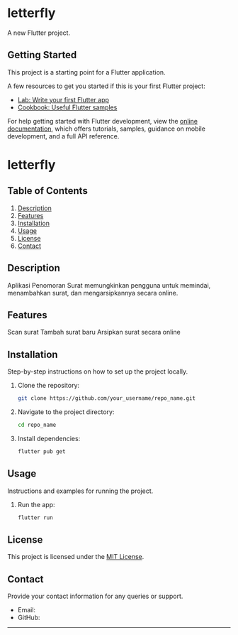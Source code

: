 # letterfly

A new Flutter project.

## Getting Started

This project is a starting point for a Flutter application.

A few resources to get you started if this is your first Flutter project:

- [Lab: Write your first Flutter app](https://docs.flutter.dev/get-started/codelab)
- [Cookbook: Useful Flutter samples](https://docs.flutter.dev/cookbook)

For help getting started with Flutter development, view the
[online documentation](https://docs.flutter.dev/), which offers tutorials,
samples, guidance on mobile development, and a full API reference.

# letterfly

## Table of Contents

1. [Description](#description)
2. [Features](#features)
3. [Installation](#installation)
4. [Usage](#usage)
5. [License](#license)
6. [Contact](#contact)

## Description

Aplikasi Penomoran Surat memungkinkan pengguna untuk memindai, menambahkan surat, dan mengarsipkannya secara online.


## Features

Scan surat
Tambah surat baru
Arsipkan surat secara online

## Installation

Step-by-step instructions on how to set up the project locally.

1. Clone the repository:
   ```sh
   git clone https://github.com/your_username/repo_name.git
   ```
2. Navigate to the project directory:
   ```sh
   cd repo_name
   ```
3. Install dependencies:
   ```sh
   flutter pub get
   ```

## Usage

Instructions and examples for running the project.

1. Run the app:
   ```sh
   flutter run
   ```

## License

This project is licensed under the [MIT License](LICENSE).

## Contact

Provide your contact information for any queries or support.

- Email: 
- GitHub: 

---